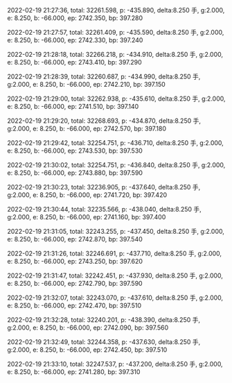 2022-02-19 21:27:36, total: 32261.598, p: -435.890, delta:8.250 手, g:2.000, e: 8.250, b: -66.000, ep: 2742.350, bp: 397.280

2022-02-19 21:27:57, total: 32261.409, p: -435.590, delta:8.250 手, g:2.000, e: 8.250, b: -66.000, ep: 2742.330, bp: 397.240

2022-02-19 21:28:18, total: 32266.218, p: -434.910, delta:8.250 手, g:2.000, e: 8.250, b: -66.000, ep: 2743.410, bp: 397.290

2022-02-19 21:28:39, total: 32260.687, p: -434.990, delta:8.250 手, g:2.000, e: 8.250, b: -66.000, ep: 2742.210, bp: 397.150

2022-02-19 21:29:00, total: 32262.938, p: -435.610, delta:8.250 手, g:2.000, e: 8.250, b: -66.000, ep: 2741.510, bp: 397.140

2022-02-19 21:29:20, total: 32268.693, p: -434.870, delta:8.250 手, g:2.000, e: 8.250, b: -66.000, ep: 2742.570, bp: 397.180

2022-02-19 21:29:42, total: 32254.751, p: -436.710, delta:8.250 手, g:2.000, e: 8.250, b: -66.000, ep: 2743.530, bp: 397.530

2022-02-19 21:30:02, total: 32254.751, p: -436.840, delta:8.250 手, g:2.000, e: 8.250, b: -66.000, ep: 2743.880, bp: 397.590

2022-02-19 21:30:23, total: 32236.905, p: -437.640, delta:8.250 手, g:2.000, e: 8.250, b: -66.000, ep: 2741.720, bp: 397.420

2022-02-19 21:30:44, total: 32235.566, p: -438.040, delta:8.250 手, g:2.000, e: 8.250, b: -66.000, ep: 2741.160, bp: 397.400

2022-02-19 21:31:05, total: 32243.255, p: -437.450, delta:8.250 手, g:2.000, e: 8.250, b: -66.000, ep: 2742.870, bp: 397.540

2022-02-19 21:31:26, total: 32246.691, p: -437.710, delta:8.250 手, g:2.000, e: 8.250, b: -66.000, ep: 2743.250, bp: 397.620

2022-02-19 21:31:47, total: 32242.451, p: -437.930, delta:8.250 手, g:2.000, e: 8.250, b: -66.000, ep: 2742.790, bp: 397.590

2022-02-19 21:32:07, total: 32243.070, p: -437.610, delta:8.250 手, g:2.000, e: 8.250, b: -66.000, ep: 2742.470, bp: 397.510

2022-02-19 21:32:28, total: 32240.201, p: -438.390, delta:8.250 手, g:2.000, e: 8.250, b: -66.000, ep: 2742.090, bp: 397.560

2022-02-19 21:32:49, total: 32244.358, p: -437.630, delta:8.250 手, g:2.000, e: 8.250, b: -66.000, ep: 2742.450, bp: 397.510

2022-02-19 21:33:10, total: 32247.537, p: -437.200, delta:8.250 手, g:2.000, e: 8.250, b: -66.000, ep: 2741.280, bp: 397.310
